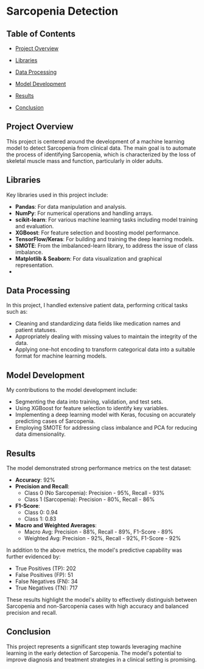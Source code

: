 # Sarcopenia Detection 

## Table of Contents
- [Project Overview](#project-overview)
- [Libraries](#libraries)
- [Data Processing](#data-processing)
- [Model Development](#model-development)
- [Results](#results)

- [Conclusion](#conclusion)

## Project Overview
This project is centered around the development of a machine learning model to detect Sarcopenia from clinical data. The main goal is to automate the process of identifying Sarcopenia, which is characterized by the loss of skeletal muscle mass and function, particularly in older adults.

## Libraries
Key libraries used in this project include:
- **Pandas**: For data manipulation and analysis.
- **NumPy**: For numerical operations and handling arrays.
- **scikit-learn**: For various machine learning tasks including model training and evaluation.
- **XGBoost**: For feature selection and boosting model performance.
- **TensorFlow/Keras**: For building and training the deep learning models.
- **SMOTE**: From the imbalanced-learn library, to address the issue of class imbalance.
- **Matplotlib & Seaborn**: For data visualization and graphical representation.
- 
## Data Processing
In this project, I handled extensive patient data, performing critical tasks such as:
- Cleaning and standardizing data fields like medication names and patient statuses.
- Appropriately dealing with missing values to maintain the integrity of the data.
- Applying one-hot encoding to transform categorical data into a suitable format for machine learning models.

## Model Development
My contributions to the model development include:
- Segmenting the data into training, validation, and test sets.
- Using XGBoost for feature selection to identify key variables.
- Implementing a deep learning model with Keras, focusing on accurately predicting cases of Sarcopenia.
- Employing SMOTE for addressing class imbalance and PCA for reducing data dimensionality.

## Results
The model demonstrated strong performance metrics on the test dataset:
- **Accuracy**: 92%
- **Precision and Recall**:
  - Class 0 (No Sarcopenia): Precision - 95%, Recall - 93%
  - Class 1 (Sarcopenia): Precision - 80%, Recall - 86%
- **F1-Score**:
  - Class 0: 0.94
  - Class 1: 0.83
- **Macro and Weighted Averages**:
  - Macro Avg: Precision - 88%, Recall - 89%, F1-Score - 89%
  - Weighted Avg: Precision - 92%, Recall - 92%, F1-Score - 92%

In addition to the above metrics, the model's predictive capability was further evidenced by:
- True Positives (TP): 202
- False Positives (FP): 51
- False Negatives (FN): 34
- True Negatives (TN): 717

These results highlight the model's ability to effectively distinguish between Sarcopenia and non-Sarcopenia cases with high accuracy and balanced precision and recall.

## Conclusion
This project represents a significant step towards leveraging machine learning in the early detection of Sarcopenia. The model's potential to improve diagnosis and treatment strategies in a clinical setting is promising.
